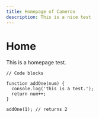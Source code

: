 ```yaml
---
title: Homepage of Cameron
description: This is a nice test
---
```


# Home

This is a homepage test.

```
// Code blocks

function addOne(num) {
  console.log('this is a test.');
  return num++;
}

addOne(1); // returns 2
```